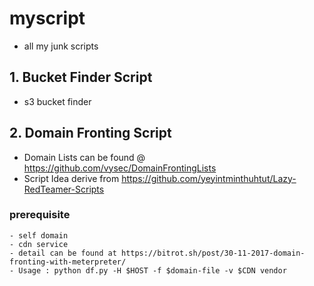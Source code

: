# myscript

- all my junk scripts 

## 1.  Bucket Finder Script

  - s3 bucket finder
  
## 2. Domain Fronting Script

  - Domain Lists can be found @ https://github.com/vysec/DomainFrontingLists
  - Script Idea derive from https://github.com/yeyintminthuhtut/Lazy-RedTeamer-Scripts
  
  ### prerequisite
    - self domain
    - cdn service 
    - detail can be found at https://bitrot.sh/post/30-11-2017-domain-fronting-with-meterpreter/
    - Usage : python df.py -H $HOST -f $domain-file -v $CDN vendor
